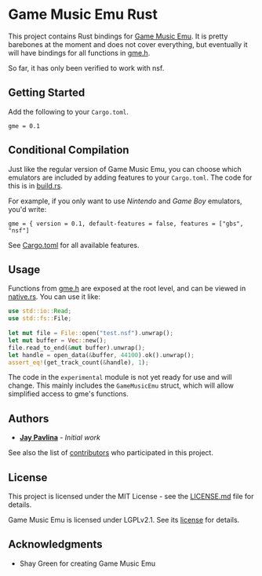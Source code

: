 # Game Music Emu Rust

This project contains Rust bindings for [Game Music Emu](https://bitbucket.org/mpyne/game-music-emu/wiki/Home). It is pretty barebones at the moment and does not cover everything, but eventually it will have bindings for all functions in [gme.h](./src/gme/gme.h). 

So far, it has only been verified to work with nsf.

## Getting Started

Add the following to your `Cargo.toml`.

```
gme = 0.1
```

## Conditional Compilation

Just like the regular version of Game Music Emu, you can choose which emulators are included by adding features to your `Cargo.toml`. The code for this is in [build.rs](build.rs).

For example, if you only want to use *Nintendo* and *Game Boy* emulators, you'd write:

```
gme = { version = 0.1, default-features = false, features = ["gbs", "nsf"]
```
See [Cargo.toml](Cargo.toml) for all available features.

## Usage

Functions from [gme.h](./src/gme/gme.h) are exposed at the root level, and can be viewed in [native.rs](src/native.rs). You can use it like:
```rust
use std::io::Read;
use std::fs::File;
    
let mut file = File::open("test.nsf").unwrap();
let mut buffer = Vec::new();
file.read_to_end(&mut buffer).unwrap();
let handle = open_data(&buffer, 44100).ok().unwrap();
assert_eq!(get_track_count(&handle), 1);
```

The code in the `experimental` module is not yet ready for use and will change. This mainly includes the `GameMusicEmu` struct, which will allow simplified access to gme's functions.

## Authors

* **[Jay Pavlina](https://github.com/JayPavlina)** - *Initial work*

See also the list of [contributors](https://github.com/your/project/contributors) who participated in this project.

## License

This project is licensed under the MIT License - see the [LICENSE.md](LICENSE.md) file for details. 

Game Music Emu is licensed under LGPLv2.1. See its [license](src/gme/license.txt) for details.

## Acknowledgments

* Shay Green for creating Game Music Emu